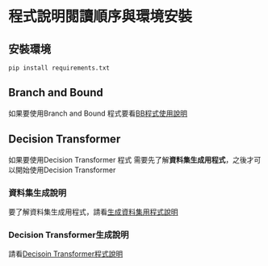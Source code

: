 # 程式說明閱讀順序與環境安裝

## 安裝環境

```shell!
pip install requirements.txt
```

## Branch and Bound

如果要使用Branch and Bound 程式要看[BB程式使用說明](BB程式說明.md)

## Decision Transformer

如果要使用Decision Transformer 程式 需要先了解**資料集生成用程式**，之後才可以開始使用Decision Transformer

### 資料集生成說明

要了解資料集生成用程式，請看[生成資料集用程式說明](生成資料集用程式說明.md)

### Decision Transformer生成說明

請看[Decisoin Transformer程式說明](DT程式說明)